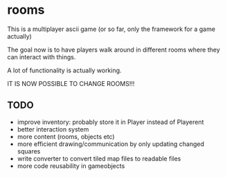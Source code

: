 # rooms

This is a multiplayer ascii game (or so far, only the framework for a game actually)

The goal now is to have players walk around in different rooms where they can interact with things.

A lot of functionality is actually working.

IT IS NOW POSSIBLE TO CHANGE ROOMS!!!

## TODO

- improve inventory: probably store it in Player instead of Playerent
- better interaction system
- more content (rooms, objects etc)
- more efficient drawing/communication by only updating changed squares
- write converter to convert tiled map files to readable files
- more code reusability in gameobjects

